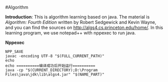 #Algorithm

**Introduction**: This is algorithm learning based on java. The material is *Algorithm: Fourth Edition* written by Robert Sedgewick and Kevin Wayne, and you can find the sources on http://algs4.cs.princeton.edu/home/. In this learning program, we use notepad++ with nppexec to run java.

**Nppexec** 
    
    NPP_SAVE
    javac -encoding UTF-8 "$(FULL_CURRENT_PATH)"
    echo
    echo ==========编译成功后开始运行========== 
    java -cp "$(CURRENT_DIRECTORY);D:\Program Files\java\jdk\lib\algs4.jar" "$(NAME_PART)" 
